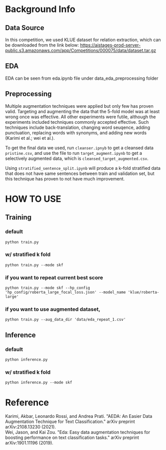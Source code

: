 # Background Info

## Data Source
In this competition, we used KLUE dataset for relation extraction, which can be downloaded from the link below:
https://aistages-prod-server-public.s3.amazonaws.com/app/Competitions/000075/data/dataset.tar.gz

## EDA
EDA can be seen from eda.ipynb file under data_eda_preprocessing folder

## Preprocessing
Multiple augmentation techniques were applied but only few has proven valid. Targeting and augmenting the data that the 5-fold model was at least wrong once was effective. All other experiments were futile, although the experiments included techniques commonly accepted effective. Such techniques include back-translation, changing word seuqence, adding punctuation, replacing words with synonyms, and adding new words (Karimi et al.; wei et al.).

To get the final data we used, run
`cleanser.ipnyb` to get a cleansed data `pristine.csv`, and use the file to run
`target_augment.ipynb` to get a selectively augmented data, which is `cleansed_target_augmented.csv`.

Using `stratified_sentence_split.ipynb` will produce a k-fold stratified data that does not have same sentences between train and validation set, but this technique has proven to not have much improvement.

# HOW TO USE

## Training
### default
`python train.py`

### w/ stratified k fold
`python train.py --mode skf`

### if you want to repeat current best score
`python train.py --mode skf --hp_config 'hp_config/roberta_large_focal_loss.json' --model_name 'klue/roberta-large'`

### if you want to use augmented dataset,
`python train.py --aug_data_dir 'data/eda_repeat_1.csv'`


## Inference
### default
`python inference.py`
### w/ stratified k fold
`python inference.py --mode skf`


# Reference
Karimi, Akbar, Leonardo Rossi, and Andrea Prati. "AEDA: An Easier Data Augmentation Technique for Text Classification." arXiv preprint arXiv:2108.13230 (2021). <br>
Wei, Jason, and Kai Zou. "Eda: Easy data augmentation techniques for boosting performance on text classification tasks." arXiv preprint arXiv:1901.11196 (2019).